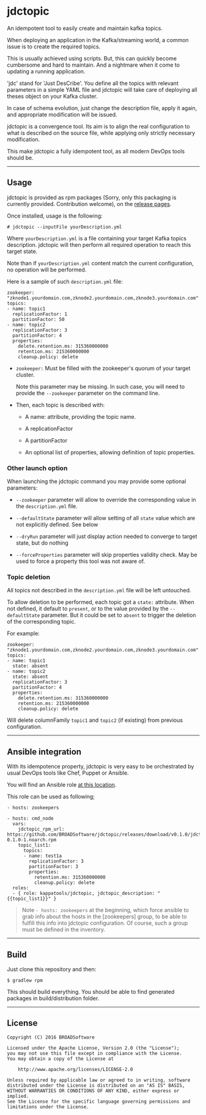 # jdctopic

An idempotent tool to easily create and maintain kafka topics.

When deploying an application in the Kafka/streaming world, a common issue is to create the required topics.

This is usually achieved using scripts. But, this can quickly become cumbersome and hard to maintain. And a nightmare when it come to updating a running application.

'jdc' stand for 'Just DesCribe'. You define all the topics with relevant parameters in a simple YAML file and jdctopic will take care of deploying all theses object on your Kafka cluster.

In case of schema evolution, just change the description file, apply it again, and appropriate modification will be issued.

jdctopic is a convergence tool. Its aim is to align the real configuration to what is described on the source file, while applying only strictly necessary modification.

This make jdctopic a fully idempotent tool, as all modern DevOps tools should be.

***
## Usage

jdctopic is provided as rpm packages (Sorry, only this packaging is currently provided. Contribution welcome), on the [release pages](https://github.com/Kappaware/jdctopic/releases).

Once installed, usage is the following:

    # jdctopic --inputFile yourDescription.yml
    
Where `yourDescription.yml` is a file containing your target Kafka topics description. jdctopic will then perform all required operation to reach this target state.

Note than if `yourDescription.yml` content match the current configuration, no operation will be performed.

Here is a sample of such `description.yml` file:

    zookeeper: "zknode1.yourdomain.com,zknode2.yourdomain.com,zknode3.yourdomain.com"
    topics:
	- name: topic1
	  replicationFactor: 1
	  partitionFactor: 50
	- name: topic2
	  replicationFactor: 3
	  partitionFactor: 4
	  properties:
	    delete.retention.ms: 315360000000
	    retention.ms: 215360000000
	    cleanup.policy: delete
          
          
* `zookeeper:` Must be filled with the zookeeper's quorum of your target cluster. 

   Note this parameter may be missing. In such case, you will need to provide the `--zookeeper` parameter on the command line.

* Then, each topic is described with:

  * A name: attribute, providing the topic name.
  
  * A replicationFactor
  
  * A partitionFactor

  * An optional list of properties, allowing definition of topic properties.


### Other launch option

When launching the jdctopic command you may provide some optional parameters:

* `--zookeeper` parameter will allow to override the corresponding value in the `description.yml` file.

* `--defaultState` parameter will allow setting of all `state` value which are not explicitly defined. See below 

* `--dryRun` parameter will just display action needed to converge to target state, but do nothing

* `--forceProperties` parameter will skip properties validity check. May be used to force a property this tool was not aware of.  
  

### Topic deletion

All topics not described in the `description.yml` file will be left untouched.

To allow deletion to be performed, each topic got a `state:` attribute. When not defined, it default to  `present`, or to the value provided by the `--defaultState` parameter. But it could be set to `absent` to trigger the deletion of the corresponding topic.

For example: 

    zookeeper: "zknode1.yourdomain.com,zknode2.yourdomain.com,zknode3.yourdomain.com"
    topics:
	- name: topic1
	  state: absent
	- name: topic2
	  state: absent
	  replicationFactor: 3
	  partitionFactor: 4
	  properties:
	    delete.retention.ms: 315360000000
	    retention.ms: 215360000000
	    cleanup.policy: delete

Will delete columnFamily `topic1` and `topic2` (if existing) from previous configuration. 

***
## Ansible integration

With its idempotence property, jdctopic is very easy to be orchestrated by usual DevOps tools like Chef, Puppet or Ansible.

You will find an Ansible role [at this location](http://github.com/BROADSoftware/bsx-roles/tree/master/kappatools/jdctopic).

This role can be used as following;
	
	- hosts: zookeepers
	
	- hosts: cmd_node
	  vars:
        jdctopic_rpm_url: https://github.com/BROADSoftware/jdctopic/releases/download/v0.1.0/jdctopic-0.1.0-1.noarch.rpm
	    topic_list1:
	      topics:
	      - name: test1a
	        replicationFactor: 3
	        partitionFactor: 3
	        properties:
	          retention.ms: 315360000000
	          cleanup.policy: delete
	  roles:
	  - { role: kappatools/jdctopic, jdctopic_description: "{{topic_list1}}" }
	  
> Note `- hosts: zookeepers` at the beginning, which force ansible to grab info about the hosts in the [zookeepers] group, to be able to fulfill this info into jdctopic configuration. Of course, such a group must be defined in the inventory. 

***
## Build

Just clone this repository and then:

    $ gradlew rpm

This should build everything. You should be able to find generated packages in build/distribution folder.

***
## License

    Copyright (C) 2016 BROADSoftware

	Licensed under the Apache License, Version 2.0 (the "License");
	you may not use this file except in compliance with the License.
	You may obtain a copy of the License at
	
	    http://www.apache.org/licenses/LICENSE-2.0
	
	Unless required by applicable law or agreed to in writing, software
	distributed under the License is distributed on an "AS IS" BASIS,
	WITHOUT WARRANTIES OR CONDITIONS OF ANY KIND, either express or implied.
	See the License for the specific language governing permissions and
	limitations under the License.
